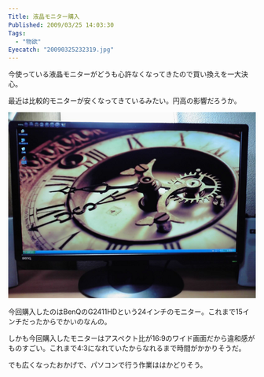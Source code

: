 ```yaml
---
Title: 液晶モニター購入
Published: 2009/03/25 14:03:30
Tags:
  - "物欲"
Eyecatch: "20090325232319.jpg"
---
```

今使っている液晶モニターがどうも心許なくなってきたので買い換えを一大決心。

最近は比較的モニターが安くなってきているみたい。円高の影響だろうか。

![G2411HD](20090325232319.jpg) 

今回購入したのはBenQのG2411HDという24インチのモニター。これまで15インチだったからでかいのなんの。

しかも今回購入したモニターはアスペクト比が16:9のワイド画面だから違和感がものすごい。これまで4:3になれていたからなれるまで時間がかかりそうだ。

でも広くなったおかげで、パソコンで行う作業ははかどりそう。
